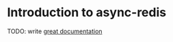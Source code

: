 # Introduction to async-redis

TODO: write [great documentation](http://jacobian.org/writing/great-documentation/what-to-write/)
